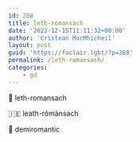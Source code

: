 ```yaml
---
id: 288
title: leth-romansach
date: '2022-12-15T11:11:32+00:00'
author: 'Crìstean MacMhìcheil'
layout: post
guid: 'https://faclair.lgbt/?p=288'
permalink: /leth-romansach/
categories:
    - gd
---
```


&#x1f3f4;&#xe0067;&#xe0062;&#xe0073;&#xe0063;&#xe0074;&#xe007f; leth-romansach

&#x1f1ee;&#x1f1ea; leath-rómánsach

&#x1f3f4;&#xe0067;&#xe0062;&#xe0065;&#xe006e;&#xe0067;&#xe007f; demiromantic